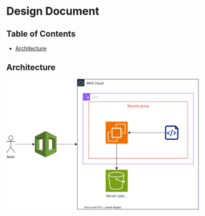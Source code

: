 # Design Document

## Table of Contents

- [Architecture](#architecture)

## Architecture

![Architecture Diagram](/documentation/diagrams/architecture.drawio.svg)
